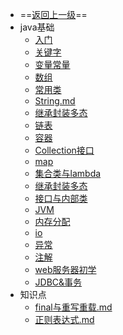 - ==[返回上一级](_sidebar.md)==
- java基础
  - [入门](backend/java/java_first.md)
  - [关键字](backend/java/关键字、保留字.md)
  - [变量常量](backend/java/变量、常量.md)
  - [数组](backend/java/数组.md)
  - [常用类](backend/java/常用类.md)
  - [String.md](backend/java/String.md)
  - [继承封装多态](backend/java/继承、封装、多态.md)
  - [链表](backend/java/链表.md)
  - [容器](backend/java/容器.md)
  - [Collection接口](backend/java/Collection接口.md)
  - [map](backend/java/map.md)
  - [集合类与lambda](backend/java/集合类与lambda.md)
  - [继承封装多态](backend/java/继承、封装、多态.md)
  - [接口与内部类](backend/java/接口与内部类)
  - [JVM](backend/java/JVM)
  - [内存分配](backend/java/内存分配.md)
  - [io](backend/java/io.md)
  - [异常](backend/java/异常.md)
  - [注解](backend/java/注解.md)
  - [web服务器初学](backend/java/web服务器初学.md)
  - [JDBC&事务](backend/java/JDBC&事务.md)
- 知识点
  - [final与重写重载.md](backend/java/final与重写重载.md)
  - [正则表达式.md](backend/java/正则表达式.md)